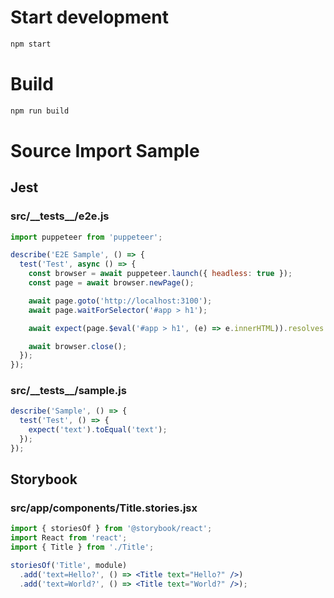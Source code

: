 # Start development

```bash
npm start
```

# Build

```bash
npm run build
```

# Source Import Sample

## Jest 
<!-- import src/__tests__/*.{js,jsx} --title-tag h3 -->

### src/\_\_tests\_\_/e2e.js


```js
import puppeteer from 'puppeteer';

describe('E2E Sample', () => {
  test('Test', async () => {
    const browser = await puppeteer.launch({ headless: true });
    const page = await browser.newPage();

    await page.goto('http://localhost:3100');
    await page.waitForSelector('#app > h1');

    await expect(page.$eval('#app > h1', (e) => e.innerHTML)).resolves.toEqual('Hello World!');

    await browser.close();
  });
});

```


### src/\_\_tests\_\_/sample.js


```js
describe('Sample', () => {
  test('Test', () => {
    expect('text').toEqual('text');
  });
});

```

<!-- importend -->

<!-- import src/**/*.test.{js,jsx} --title-tag h3 -->
<!-- importend -->

## Storybook
<!-- import src/**/*.stories.{js,jsx} --title-tag h3 -->

### src/app/components/Title.stories.jsx


```jsx
import { storiesOf } from '@storybook/react';
import React from 'react';
import { Title } from './Title';

storiesOf('Title', module)
  .add('text=Hello?', () => <Title text="Hello?" />)
  .add('text=World?', () => <Title text="World?" />);

```

<!-- importend -->